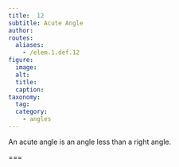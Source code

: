 ```yaml
---
title:  12
subtitle: Acute Angle
author:
routes:
  aliases:
    - /elem.1.def.12
figure:
  image:
  alt:
  title:
  caption:
taxonomy:
  tag:
  category:
    - angles
---
```


An <term>acute angle</term> is an angle less than a right angle.

===
